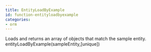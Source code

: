 ```yaml
---
title: EntityLoadByExample
id: function-entityloadbyexample
categories:
- orm
---
```


Loads and returns an array of objects that match the sample entity.
entityLoadByExample(sampleEntity,[unique])
